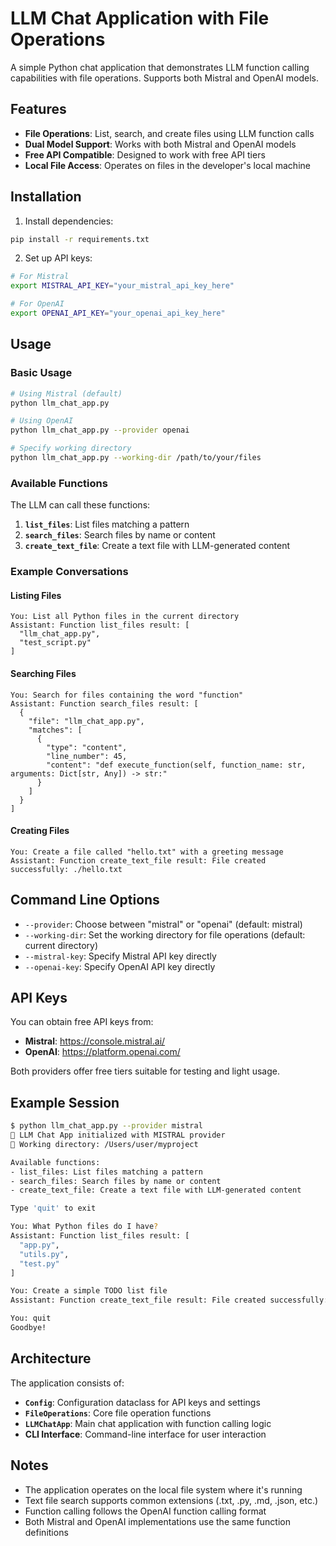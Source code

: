# LLM Chat Application with File Operations

A simple Python chat application that demonstrates LLM function calling capabilities with file operations. Supports both Mistral and OpenAI models.

## Features

- **File Operations**: List, search, and create files using LLM function calls
- **Dual Model Support**: Works with both Mistral and OpenAI models
- **Free API Compatible**: Designed to work with free API tiers
- **Local File Access**: Operates on files in the developer's local machine

## Installation

1. Install dependencies:
```bash
pip install -r requirements.txt
```

2. Set up API keys:
```bash
# For Mistral
export MISTRAL_API_KEY="your_mistral_api_key_here"

# For OpenAI
export OPENAI_API_KEY="your_openai_api_key_here"
```

## Usage

### Basic Usage

```bash
# Using Mistral (default)
python llm_chat_app.py

# Using OpenAI
python llm_chat_app.py --provider openai

# Specify working directory
python llm_chat_app.py --working-dir /path/to/your/files
```

### Available Functions

The LLM can call these functions:

1. **`list_files`**: List files matching a pattern
2. **`search_files`**: Search files by name or content
3. **`create_text_file`**: Create a text file with LLM-generated content

### Example Conversations

#### Listing Files
```
You: List all Python files in the current directory
Assistant: Function list_files result: [
  "llm_chat_app.py",
  "test_script.py"
]
```

#### Searching Files
```
You: Search for files containing the word "function"
Assistant: Function search_files result: [
  {
    "file": "llm_chat_app.py",
    "matches": [
      {
        "type": "content",
        "line_number": 45,
        "content": "def execute_function(self, function_name: str, arguments: Dict[str, Any]) -> str:"
      }
    ]
  }
]
```

#### Creating Files
```
You: Create a file called "hello.txt" with a greeting message
Assistant: Function create_text_file result: File created successfully: ./hello.txt
```

## Command Line Options

- `--provider`: Choose between "mistral" or "openai" (default: mistral)
- `--working-dir`: Set the working directory for file operations (default: current directory)
- `--mistral-key`: Specify Mistral API key directly
- `--openai-key`: Specify OpenAI API key directly

## API Keys

You can obtain free API keys from:
- **Mistral**: https://console.mistral.ai/
- **OpenAI**: https://platform.openai.com/

Both providers offer free tiers suitable for testing and light usage.

## Example Session

```bash
$ python llm_chat_app.py --provider mistral
🤖 LLM Chat App initialized with MISTRAL provider
📁 Working directory: /Users/user/myproject

Available functions:
- list_files: List files matching a pattern
- search_files: Search files by name or content
- create_text_file: Create a text file with LLM-generated content

Type 'quit' to exit

You: What Python files do I have?
Assistant: Function list_files result: [
  "app.py",
  "utils.py",
  "test.py"
]

You: Create a simple TODO list file
Assistant: Function create_text_file result: File created successfully: ./todo.txt

You: quit
Goodbye!
```

## Architecture

The application consists of:

- **`Config`**: Configuration dataclass for API keys and settings
- **`FileOperations`**: Core file operation functions
- **`LLMChatApp`**: Main chat application with function calling logic
- **CLI Interface**: Command-line interface for user interaction

## Notes

- The application operates on the local file system where it's running
- Text file search supports common extensions (.txt, .py, .md, .json, etc.)
- Function calling follows the OpenAI function calling format
- Both Mistral and OpenAI implementations use the same function definitions